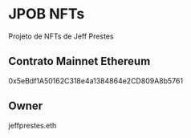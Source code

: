 # JPOB NFTs

Projeto de NFTs de Jeff Prestes

## Contrato Mainnet Ethereum

0x5eBdf1A50162C318e4a1384864e2CD809A8b5761

## Owner

jeffprestes.eth